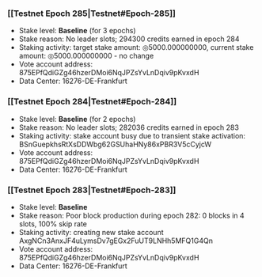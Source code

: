 ### [[Testnet Epoch 285|Testnet#Epoch-285]]
* Stake level: **Baseline** (for 3 epochs)
* Stake reason: No leader slots; 294300 credits earned in epoch 284
* Staking activity: target stake amount: ◎5000.000000000, current stake amount: ◎5000.000000000 - no change
* Vote account address: 875EPfQdiGZg46hzerDMoi6NqJPZsYvLnDqiv9pKvxdH
* Data Center: 16276-DE-Frankfurt
### [[Testnet Epoch 284|Testnet#Epoch-284]]
* Stake level: **Baseline** (for 2 epochs)
* Stake reason: No leader slots; 282036 credits earned in epoch 283
* Staking activity: stake account busy due to transient stake activation: BSnGuepkhsRtXsDDWbg62GSUhaHNy86xPBR3V5cCyjcW
* Vote account address: 875EPfQdiGZg46hzerDMoi6NqJPZsYvLnDqiv9pKvxdH
* Data Center: 16276-DE-Frankfurt
### [[Testnet Epoch 283|Testnet#Epoch-283]]
* Stake level: **Baseline**
* Stake reason: Poor block production during epoch 282: 0 blocks in 4 slots, 100% skip rate
* Staking activity: creating new stake account AxgNCn3AnxJF4uLymsDv7gEGx2FuUT9LNHh5MFQ1G4Qn
* Vote account address: 875EPfQdiGZg46hzerDMoi6NqJPZsYvLnDqiv9pKvxdH
* Data Center: 16276-DE-Frankfurt